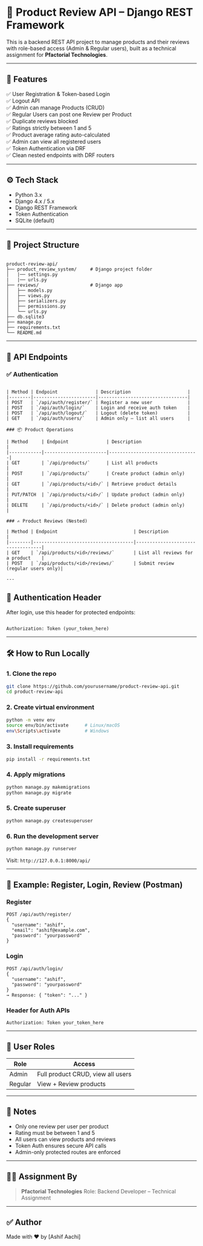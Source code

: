 



# 🛒 Product Review API – Django REST Framework

This is a backend REST API project to manage products and their reviews with role-based access (Admin & Regular users),
 built as a technical assignment for **Pfactorial Technologies**.

---

## 🚀 Features

✅ User Registration & Token-based Login  
✅ Logout API  
✅ Admin can manage Products (CRUD)  
✅ Regular Users can post one Review per Product  
✅ Duplicate reviews blocked  
✅ Ratings strictly between 1 and 5  
✅ Product average rating auto-calculated  
✅ Admin can view all registered users  
✅ Token Authentication via DRF  
✅ Clean nested endpoints with DRF routers

---

## ⚙️ Tech Stack

- Python 3.x
- Django 4.x / 5.x
- Django REST Framework
- Token Authentication
- SQLite (default)

---

## 🧱 Project Structure
```

product-review-api/
├── product_review_system/     # Django project folder
│   |── settings.py
|   |── urls.py
├── reviews/                   # Django app 
│   ├── models.py
│   ├── views.py
│   ├── serializers.py
│   ├── permissions.py
│   └── urls.py
├── db.sqlite3
├── manage.py
├── requirements.txt
└── README.md

```





---

## 🔐 API Endpoints

### ✅ Authentication

```

| Method | Endpoint              | Description                     |
|--------|-----------------------|---------------------------------|
| POST   | `/api/auth/register/` | Register a new user             |
| POST   | `/api/auth/login/`    | Login and receive auth token    |
| POST   | `/api/auth/logout/`   | Logout (delete token)           |
| GET    | `/api/auth/users/`    | Admin only – list all users     |

### 📦 Product Operations

| Method     | Endpoint              | Description                     |
|------------|-----------------------|---------------------------------|
| GET        | `/api/products/`      | List all products               |
| POST       | `/api/products/`      | Create product (admin only)     |
| GET        | `/api/products/<id>/` | Retrieve product details        |
| PUT/PATCH  | `/api/products/<id>/` | Update product (admin only)     |
| DELETE     | `/api/products/<id>/` | Delete product (admin only)     |

### ✍️ Product Reviews (Nested)

| Method | Endpoint                            | Description                       |
|--------|-------------------------------------|-----------------------------------|
| GET    | `/api/products/<id>/reviews/`       | List all reviews for a product    |
| POST   | `/api/products/<id>/reviews/`       | Submit review (regular users only)|

---
```
## 📌 Authentication Header

After login, use this header for protected endpoints:

```

Authorization: Token (your_token_here)

````

---

## 🛠️ How to Run Locally

### 1. Clone the repo

```bash
git clone https://github.com/yourusername/product-review-api.git
cd product-review-api
````

### 2. Create virtual environment

```bash
python -m venv env
source env/bin/activate      # Linux/macOS
env\Scripts\activate         # Windows
```

### 3. Install requirements

```bash
pip install -r requirements.txt
```

### 4. Apply migrations

```bash
python manage.py makemigrations
python manage.py migrate
```

### 5. Create superuser

```bash
python manage.py createsuperuser
```

### 6. Run the development server

```bash
python manage.py runserver
```

Visit: `http://127.0.0.1:8000/api/`

---

## 🧪 Example: Register, Login, Review (Postman)

### Register

```
POST /api/auth/register/
{
  "username": "ashif",
  "email": "ashif@example.com",
  "password": "yourpassword"
}
```

### Login

```
POST /api/auth/login/
{
  "username": "ashif",
  "password": "yourpassword"
}
→ Response: { "token": "..." }
```

### Header for Auth APIs

```
Authorization: Token your_token_here
```

---

## 👤 User Roles

| Role    | Access                            |
| ------- | --------------------------------- |
| Admin   | Full product CRUD, view all users |
| Regular | View + Review products            |

---

## 🎁 Notes

* Only one review per user per product
* Rating must be between 1 and 5
* All users can view products and reviews
* Token Auth ensures secure API calls
* Admin-only protected routes are enforced

---

## 🧑‍💻 Assignment By

> **Pfactorial Technologies**
> Role: Backend Developer – Technical Assignment

---

## ✅ Author

Made with ❤️ by [Ashif Aachi]





